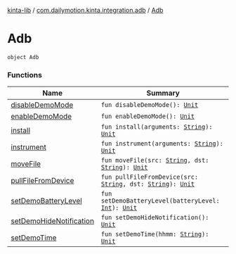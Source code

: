 [kinta-lib](../../index.md) / [com.dailymotion.kinta.integration.adb](../index.md) / [Adb](./index.md)

# Adb

`object Adb`

### Functions

| Name | Summary |
|---|---|
| [disableDemoMode](disable-demo-mode.md) | `fun disableDemoMode(): `[`Unit`](https://kotlinlang.org/api/latest/jvm/stdlib/kotlin/-unit/index.html) |
| [enableDemoMode](enable-demo-mode.md) | `fun enableDemoMode(): `[`Unit`](https://kotlinlang.org/api/latest/jvm/stdlib/kotlin/-unit/index.html) |
| [install](install.md) | `fun install(arguments: `[`String`](https://kotlinlang.org/api/latest/jvm/stdlib/kotlin/-string/index.html)`): `[`Unit`](https://kotlinlang.org/api/latest/jvm/stdlib/kotlin/-unit/index.html) |
| [instrument](instrument.md) | `fun instrument(arguments: `[`String`](https://kotlinlang.org/api/latest/jvm/stdlib/kotlin/-string/index.html)`): `[`Unit`](https://kotlinlang.org/api/latest/jvm/stdlib/kotlin/-unit/index.html) |
| [moveFile](move-file.md) | `fun moveFile(src: `[`String`](https://kotlinlang.org/api/latest/jvm/stdlib/kotlin/-string/index.html)`, dst: `[`String`](https://kotlinlang.org/api/latest/jvm/stdlib/kotlin/-string/index.html)`): `[`Unit`](https://kotlinlang.org/api/latest/jvm/stdlib/kotlin/-unit/index.html) |
| [pullFileFromDevice](pull-file-from-device.md) | `fun pullFileFromDevice(src: `[`String`](https://kotlinlang.org/api/latest/jvm/stdlib/kotlin/-string/index.html)`, dst: `[`String`](https://kotlinlang.org/api/latest/jvm/stdlib/kotlin/-string/index.html)`): `[`Unit`](https://kotlinlang.org/api/latest/jvm/stdlib/kotlin/-unit/index.html) |
| [setDemoBatteryLevel](set-demo-battery-level.md) | `fun setDemoBatteryLevel(batteryLevel: `[`Int`](https://kotlinlang.org/api/latest/jvm/stdlib/kotlin/-int/index.html)`): `[`Unit`](https://kotlinlang.org/api/latest/jvm/stdlib/kotlin/-unit/index.html) |
| [setDemoHideNotification](set-demo-hide-notification.md) | `fun setDemoHideNotification(): `[`Unit`](https://kotlinlang.org/api/latest/jvm/stdlib/kotlin/-unit/index.html) |
| [setDemoTime](set-demo-time.md) | `fun setDemoTime(hhmm: `[`String`](https://kotlinlang.org/api/latest/jvm/stdlib/kotlin/-string/index.html)`): `[`Unit`](https://kotlinlang.org/api/latest/jvm/stdlib/kotlin/-unit/index.html) |
